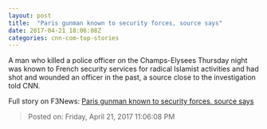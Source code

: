 ```yaml
---
layout: post
title:  "Paris gunman known to security forces, source says"
date: 2017-04-21 18:06:08Z
categories: cnn-com-top-stories
---
```


A man who killed a police officer on the Champs-Elysees Thursday night was known to French security services for radical Islamist activities and had shot and wounded an officer in the past, a source close to the investigation told CNN.


Full story on F3News: [Paris gunman known to security forces, source says](http://www.f3nws.com/n/RCjJzG)

> Posted on: Friday, April 21, 2017 11:06:08 PM
